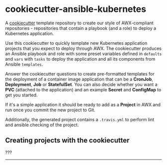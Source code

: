 # cookiecutter-ansible-kubernetes
A [cookiecutter] template repository to create our style of AWX-compliant
repositories - repositories that contain a playbook (and a role) to deploy a
Kubernetes application.

Use this cookiecutter to quickly template new Kubernetes application projects
that you expect to deploy through AWX. The cookiecutter produces an Ansible
playbook and role with some preset variables defined in `defaults` and `vars`
with `tasks` to deploy the application and all its components from Ansible
`templates`.
        
Answer the cookiecutter questions to create pre-formatted templates
for the deployment of a container image application that can be a **CronJob**,
**Deployment**, **Job** or **StatefulSet**. You can also decide whether you
want a **PVC** (attached to the application) and an example **Secret** and
**ConfigMap** to get you started.

If it's a simple application it should be ready to add as a **Project** in AWX
and run once you commit the new project to Git.

Additionally, the generated project contains a `.travis.yml`
to perform lint and ansible checking of the project.

## Creating projects with the cookiecutter

???

---

[cookiecutter]: https://cookiecutter.readthedocs.io
